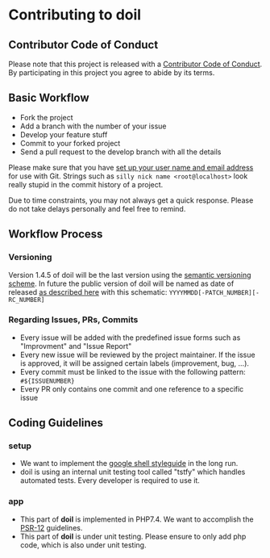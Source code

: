 # Contributing to doil

## Contributor Code of Conduct

Please note that this project is released with a [Contributor Code of Conduct](CODE_OF_CONDUCT.md). By participating in this project you agree to abide by its terms.

## Basic Workflow

* Fork the project
* Add a branch with the number of your issue
* Develop your feature stuff
* Commit to your forked project
* Send a pull request to the develop branch with all the details

Please make sure that you have [set up your user name and email address](https://git-scm.com/book/en/v2/Getting-Started-First-Time-Git-Setup) for use with Git. Strings such as `silly nick name <root@localhost>` look really stupid in the commit history of a project.

Due to time constraints, you may not always get a quick response. Please do not take delays personally and feel free to remind.

## Workflow Process

### Versioning

Version 1.4.5 of doil will be the last version using the [semantic versioning scheme](https://en.wikipedia.org/wiki/Software_versioning#Semantic_versioning). In future the public version of doil will be named as date of released [as described here](https://en.wikipedia.org/wiki/Software_versioning#Date_of_release) with this schematic: `YYYYMMDD[-PATCH_NUMBER][-RC_NUMBER]`

### Regarding Issues, PRs, Commits

* Every issue will be added with the predefined issue forms such as "Improvment" and "Issue Report"
* Every new issue will be reviewed by the project maintainer. If the issue is approved, it will be assigned certain labels (improvement, bug, ...).
* Every commit must be linked to the issue with the following pattern: `#${ISSUENUMBER}`
* Every PR only contains one commit and one reference to a specific issue

## Coding Guidelines

### setup
* We want to implement the [google shell styleguide](https://google.github.io/styleguide/shellguide.html) in the long run.
* doil is using an internal unit testing tool called "tstfy" which handles automated tests. Every developer is required to use it.

### app
* This part of **doil** is implemented in PHP7.4. We want to accomplish the [PSR-12](https://www.php-fig.org/psr/psr-12/) guidelines.
* This part of **doil** is under unit testing. Please ensure to only add php code, which is also under unit testing.